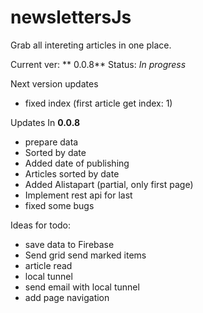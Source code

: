 #  newslettersJs

Grab all intereting articles in one place.

Current ver: ** 0.0.8** Status: *In progress*

Next version updates

* fixed index (first article get index: 1)

Updates In **0.0.8**

* prepare data
* Sorted by date
* Added date of publishing
* Articles sorted by date
* Added Alistapart (partial, only first page)
* Implement rest api for last
* fixed some bugs

Ideas for todo:

* save data to Firebase
* Send grid send marked items
* article read
* local tunnel
* send email with local tunnel
* add page navigation